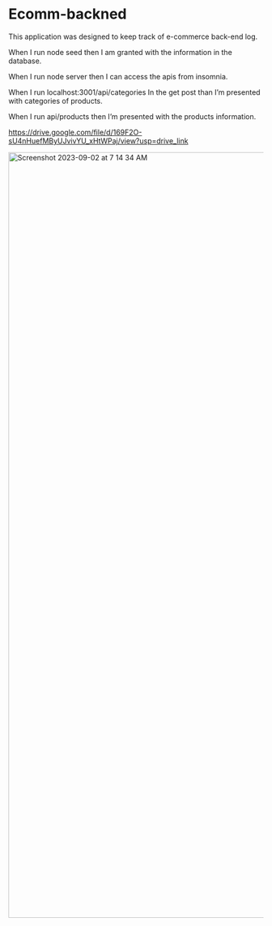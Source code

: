 # Ecomm-backned

This application was designed to keep track of e-commerce back-end log.

When I run node seed then I am granted with the information in the database. 

When I run node server then I can access the apis from insomnia.

When I  run localhost:3001/api/categories In the get post than I’m presented with categories of products. 

When I run api/products then I’m presented with the products information. 

https://drive.google.com/file/d/169F2O-sU4nHuefMByUJvivYU_xHtWPaj/view?usp=drive_link

<img width="1512" alt="Screenshot 2023-09-02 at 7 14 34 AM" src="https://github.com/phill-star/Ecomm-backned/assets/130422301/803554a1-d00d-46e0-9fb6-06cdea74aac4">
